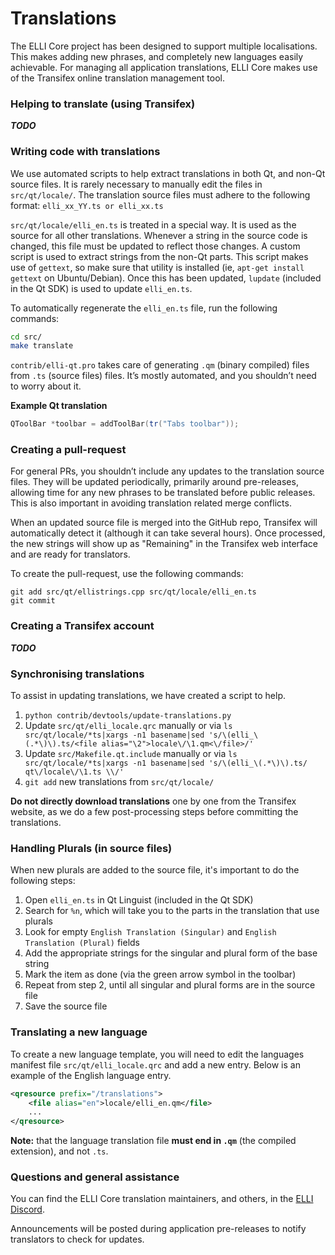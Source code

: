 Translations
============

The ELLI Core project has been designed to support multiple localisations. This makes adding new phrases, and completely new languages easily achievable. For managing all application translations, ELLI Core makes use of the Transifex online translation management tool.

### Helping to translate (using Transifex)
***TODO***

### Writing code with translations
We use automated scripts to help extract translations in both Qt, and non-Qt source files. It is rarely necessary to manually edit the files in `src/qt/locale/`. The translation source files must adhere to the following format:
`elli_xx_YY.ts or elli_xx.ts`

`src/qt/locale/elli_en.ts` is treated in a special way. It is used as the source for all other translations. Whenever a string in the source code is changed, this file must be updated to reflect those changes. A custom script is used to extract strings from the non-Qt parts. This script makes use of `gettext`, so make sure that utility is installed (ie, `apt-get install gettext` on Ubuntu/Debian). Once this has been updated, `lupdate` (included in the Qt SDK) is used to update `elli_en.ts`.

To automatically regenerate the `elli_en.ts` file, run the following commands:
```sh
cd src/
make translate
```

`contrib/elli-qt.pro` takes care of generating `.qm` (binary compiled) files from `.ts` (source files) files. It’s mostly automated, and you shouldn’t need to worry about it.

**Example Qt translation**
```cpp
QToolBar *toolbar = addToolBar(tr("Tabs toolbar"));
```

### Creating a pull-request
For general PRs, you shouldn’t include any updates to the translation source files. They will be updated periodically, primarily around pre-releases, allowing time for any new phrases to be translated before public releases. This is also important in avoiding translation related merge conflicts.

When an updated source file is merged into the GitHub repo, Transifex will automatically detect it (although it can take several hours). Once processed, the new strings will show up as "Remaining" in the Transifex web interface and are ready for translators.

To create the pull-request, use the following commands:
```
git add src/qt/ellistrings.cpp src/qt/locale/elli_en.ts
git commit
```

### Creating a Transifex account
***TODO***

### Synchronising translations
To assist in updating translations, we have created a script to help.

1. `python contrib/devtools/update-translations.py`
2. Update `src/qt/elli_locale.qrc` manually or via
   `ls src/qt/locale/*ts|xargs -n1 basename|sed 's/\(elli_\(.*\)\).ts/<file alias="\2">locale\/\1.qm<\/file>/'`
3. Update `src/Makefile.qt.include` manually or via
   `ls src/qt/locale/*ts|xargs -n1 basename|sed 's/\(elli_\(.*\)\).ts/  qt\/locale\/\1.ts \\/'`
4. `git add` new translations from `src/qt/locale/`

**Do not directly download translations** one by one from the Transifex website, as we do a few post-processing steps before committing the translations.

### Handling Plurals (in source files)
When new plurals are added to the source file, it's important to do the following steps:

1. Open `elli_en.ts` in Qt Linguist (included in the Qt SDK)
2. Search for `%n`, which will take you to the parts in the translation that use plurals
3. Look for empty `English Translation (Singular)` and `English Translation (Plural)` fields
4. Add the appropriate strings for the singular and plural form of the base string
5. Mark the item as done (via the green arrow symbol in the toolbar)
6. Repeat from step 2, until all singular and plural forms are in the source file
7. Save the source file

### Translating a new language
To create a new language template, you will need to edit the languages manifest file `src/qt/elli_locale.qrc` and add a new entry. Below is an example of the English language entry.

```xml
<qresource prefix="/translations">
    <file alias="en">locale/elli_en.qm</file>
    ...
</qresource>
```

**Note:** that the language translation file **must end in `.qm`** (the compiled extension), and not `.ts`.

### Questions and general assistance
You can find the ELLI Core translation maintainers, and others, in the [ELLI Discord](https://discord.gg/cE4Nefv).

Announcements will be posted during application pre-releases to notify translators to check for updates.
